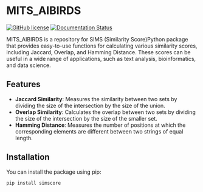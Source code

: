 # MITS_AIBIRDS
[![GitHub license](https://img.shields.io/github/license/UdayLab/PAMI)](https://github.com/UdayLab/PAMI/blob/main/LICENSE)
[![Documentation Status](https://readthedocs.org/projects/mits-aibirds/badge/?version=latest)](https://mits-aibirds.readthedocs.io/en/latest/?badge=latest)

MITS_AIBIRDS is a repository for SIMS (Similarity Score)Python package that provides easy-to-use functions for calculating various similarity scores, including Jaccard, Overlap, and Hamming Distance. These scores can be useful in a wide range of applications, such as text analysis, bioinformatics, and data science.

## Features

- **Jaccard Similarity**: Measures the similarity between two sets by dividing the size of the intersection by the size of the union.
- **Overlap Similarity**: Calculates the overlap between two sets by dividing the size of the intersection by the size of the smaller set.
- **Hamming Distance**: Measures the number of positions at which the corresponding elements are different between two strings of equal length.

## Installation

You can install the package using pip:

```bash
pip install simscore
